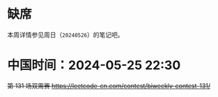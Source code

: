 
# 缺席

本周详情参见周日（`20240526`）的笔记吧。

# 中国时间：2024-05-25 22:30

~~第 131 场双周赛 https://leetcode-cn.com/contest/biweekly-contest-131/~~
